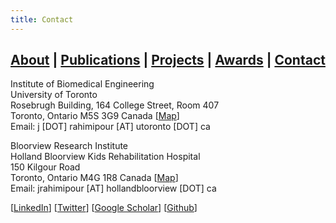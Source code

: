 ```yaml
---
title: Contact
---
```


## [About](index.md) | [Publications](publications.md) | [Projects](projects.md) | [Awards](awards.md) | [Contact](contact.md)

Institute of Biomedical Engineering<br />
University of Toronto<br />
Rosebrugh Building, 164 College Street, Room 407<br />
Toronto, Ontario M5S 3G9 Canada [[Map](https://www.openstreetmap.org/way/354180330)]<br />
Email: j [DOT] rahimipour [AT] utoronto [DOT] ca<br />

Bloorview Research Institute<br />
Holland Bloorview Kids Rehabilitation Hospital<br />
150 Kilgour Road<br />
Toronto, Ontario M4G 1R8 Canada [[Map](https://www.openstreetmap.org/way/684431222)]<br />
Email: jrahimipour [AT] hollandbloorview [DOT] ca<br />

[[LinkedIn](https://www.linkedin.com/in/jranaraki)] [[Twitter](http://twitter.com/jranaraki)] [[Google Scholar](https://scholar.google.ca/citations?user=7m2iN10AAAAJ&hl=en)] [[Github](http://github.com/jranaraki)]
